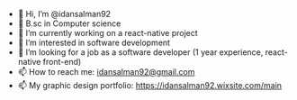 - 👋 Hi, I’m @idansalman92
- 👀 B.sc in Computer science
- 🌱 I’m currently working on a react-native project
- 🌱 I’m interested in software development
- 💞️ I’m looking for a job as a software developer (1 year experience, react-native front-end)
- 📫 How to reach me: idansalman92@gmail.com
- 📫 My graphic design portfolio: https://idansalman92.wixsite.com/main
<!---
idansalman92/idansalman92 is a ✨ special ✨ repository because its `README.md` (this file) appears on your GitHub profile.
You can click the Preview link to take a look at your changes.
--->
